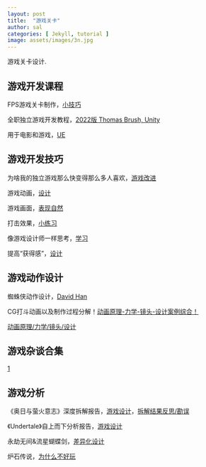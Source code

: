 ```yaml
---
layout: post
title:  "游戏关卡"
author: sal
categories: [ Jekyll, tutorial ]
image: assets/images/3n.jpg
---
```

游戏关卡设计.


## 游戏开发课程

FPS游戏关卡制作，[小技巧](https://www.bilibili.com/video/BV1fa4y1y7W8/?spm_id_from=333.999.0.0&vd_source=843d2f88a344d4bca0c6c0456efb4839)

全职独立游戏开发教程，[2022版 Thomas Brush, Unity](https://www.bilibili.com/video/BV16g4y127Tv/?spm_id_from=333.999.0.0&vd_source=843d2f88a344d4bca0c6c0456efb4839)

用于电影和游戏，[UE](https://space.bilibili.com/205136959/channel/collectiondetail?sid=1643404)


## 游戏开发技巧

为啥我的独立游戏那么快变得那么多人喜欢，[游戏改进](https://www.bilibili.com/video/BV1TK4y1i726/?spm_id_from=333.999.0.0&vd_source=843d2f88a344d4bca0c6c0456efb4839)


游戏动画，[设计](https://www.bilibili.com/video/BV1fe411e7D5/?spm_id_from=333.999.0.0&vd_source=843d2f88a344d4bca0c6c0456efb4839)

游戏画面，[表现自然](https://www.bilibili.com/video/BV1f64y1K7GR/?spm_id_from=333.999.0.0&vd_source=843d2f88a344d4bca0c6c0456efb4839)

打击效果，[小练习](https://www.bilibili.com/video/BV1fc411U7TG/?spm_id_from=333.999.0.0&vd_source=843d2f88a344d4bca0c6c0456efb4839)

像游戏设计师一样思考，[学习](https://www.bilibili.com/video/BV1Jw41137NF/?spm_id_from=333.999.0.0&vd_source=843d2f88a344d4bca0c6c0456efb4839)

提高“获得感”，[设计](https://www.bilibili.com/video/BV1Rx4y137ct/?spm_id_from=333.788&vd_source=843d2f88a344d4bca0c6c0456efb4839)



## 游戏动作设计

蜘蛛侠动作设计，[David Han](https://www.bilibili.com/video/BV1vK4y1B7WC/?spm_id_from=333.999.0.0&vd_source=843d2f88a344d4bca0c6c0456efb4839)

CG打斗动画以及制作过程分解！[动画原理-力学-镜头-设计案例综合！](https://www.bilibili.com/video/BV1gQ4y1L768/?spm_id_from=333.999.0.0&vd_source=843d2f88a344d4bca0c6c0456efb4839)

[动画原理/力学/镜头/设计](https://www.bilibili.com/video/BV1NW4y1w7Jx/?spm_id_from=333.788.recommend_more_video.-1&vd_source=843d2f88a344d4bca0c6c0456efb4839)

## 游戏杂谈合集

[1](https://www.bilibili.com/video/BV1z14y127yz/?spm_id_from=333.999.0.0&vd_source=843d2f88a344d4bca0c6c0456efb4839)


## 游戏分析

《奥日与萤火意志》深度拆解报告，[游戏设计](https://www.bilibili.com/video/BV1Ju4y1M7Qt/?spm_id_from=333.999.0.0&vd_source=843d2f88a344d4bca0c6c0456efb4839)，[拆解结果反思/勘误](https://www.bilibili.com/video/BV13c411k7zH/?spm_id_from=333.788&vd_source=843d2f88a344d4bca0c6c0456efb4839)


《Undertale》自上而下分析报告，[游戏设计](https://www.bilibili.com/video/BV1nw41137dY/?spm_id_from=333.999.0.0&vd_source=843d2f88a344d4bca0c6c0456efb4839)


永劫无间&流星蝴蝶剑，[差异化设计](https://www.bilibili.com/video/BV12b4y1G7oF/?spm_id_from=333.788&vd_source=843d2f88a344d4bca0c6c0456efb4839)


炉石传说，[为什么不好玩](https://www.bilibili.com/video/BV1z5411q7Py/?spm_id_from=333.788&vd_source=843d2f88a344d4bca0c6c0456efb4839)